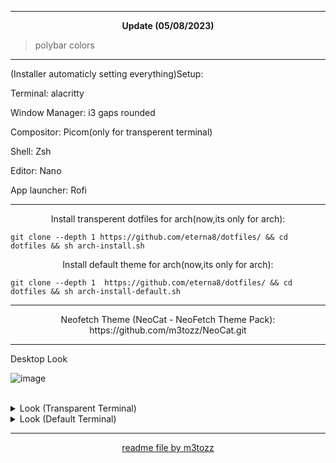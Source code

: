 --------------------------------------------------------------------------


<p align="center"> <b>Update (05/08/2023)</b></p>

>polybar colors

--------------------------------------------------------------------------
(Installer automaticly setting everything)Setup:

Terminal: alacritty

Window Manager: i3 gaps rounded

Compositor: Picom(only for transperent terminal)

Shell: Zsh

Editor: Nano

App launcher: Rofi

--------------------------------------------------------------------------

<p align="center">Install transperent dotfiles for arch(now,its only for arch):</p>

```
git clone --depth 1 https://github.com/eterna8/dotfiles/ && cd dotfiles && sh arch-install.sh
```

<p align="center">Install default theme for arch(now,its only for arch):</p>

```
git clone --depth 1  https://github.com/eterna8/dotfiles/ && cd dotfiles && sh arch-install-default.sh
```

--------------------------------------------------------------------------
<p align="center">Neofetch Theme (NeoCat - NeoFetch Theme Pack): https://github.com/m3tozz/NeoCat.git</p>

--------------------------------------------------------------------------
Desktop Look<br>

![image](https://github.com/eterna8/dotfiles/assets/139211439/b8dfb62a-7137-42a9-8154-8a816c6569cd)




<br/>
<details>
<summary> Look (Transparent Terminal) </summary>

![image](https://github.com/eterna8/dotfiles/assets/139211439/965a8710-9a53-4287-8aae-aa1e44582d3d)


</details>

<details>
<summary> Look (Default Terminal) </summary> 

![image](https://github.com/eterna8/dotfiles/assets/139211439/805b4665-8706-46f6-9acb-0b530f0ba845)

</details>

--------------------------------------------------------------------------
<p align="center"><a href="https://github.com/m3tozz">readme file by m3tozz</a>
